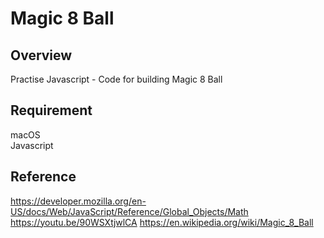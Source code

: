 # Magic 8 Ball

## Overview

Practise Javascript - Code for building Magic 8 Ball

## Requirement

macOS<br>
Javascript

## Reference

https://developer.mozilla.org/en-US/docs/Web/JavaScript/Reference/Global_Objects/Math<br>
https://youtu.be/90WSXtjwlCA
https://en.wikipedia.org/wiki/Magic_8_Ball
